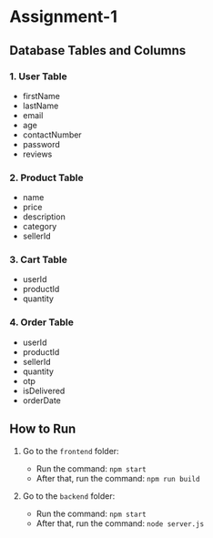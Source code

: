 # Assignment-1

## Database Tables and Columns

### 1. User Table
- firstName
- lastName
- email
- age
- contactNumber
- password
- reviews

### 2. Product Table
- name
- price
- description
- category
- sellerId

### 3. Cart Table
- userId
- productId
- quantity

### 4. Order Table
- userId
- productId
- sellerId
- quantity
- otp
- isDelivered
- orderDate

## How to Run

1. Go to the `frontend` folder:
   - Run the command: `npm start`
   - After that, run the command: `npm run build`

2. Go to the `backend` folder:
   - Run the command: `npm start`
   - After that, run the command: `node server.js`